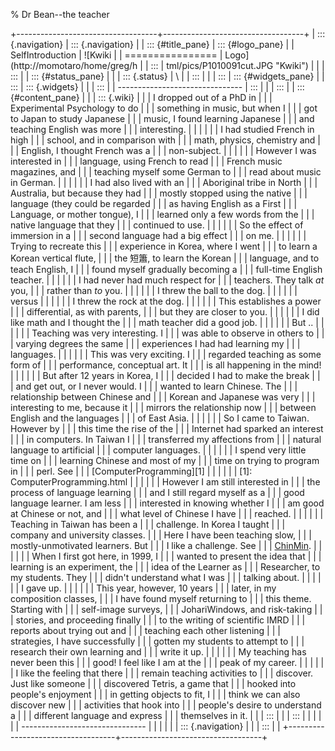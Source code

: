 % Dr Bean--the teacher

+-----------------------------------+-----------------------------------+
| ::: {.navigation}                 | ::: {.navigation}                 |
| ::: {#title_pane}                 | ::: {#logo_pane}                  |
| SelfIntroduction                  | ![Kwiki                           |
| ================                  | Logo](http://momotaro/home/greg/h |
| :::                               | tml/pics/P1010091cut.JPG "Kwiki") |
|                                   | :::                               |
| ::: {#status_pane}                |                                   |
| ::: {.status}                     | \                                 |
| :::                               |                                   |
| :::                               | ::: {#widgets_pane}               |
| :::                               | ::: {.widgets}                    |
|                                   | :::                               |
| -------------------------------   | :::                               |
|                                   | :::                               |
| ::: {#content_pane}               |                                   |
| ::: {.wiki}                       |                                   |
| I dropped out of a PhD in         |                                   |
| Experimental Psychology to do     |                                   |
| something in music, but when I    |                                   |
| got to Japan to study Japanese    |                                   |
| music, I found learning Japanese  |                                   |
| and teaching English was more     |                                   |
| interesting.                      |                                   |
|                                   |                                   |
| I had studied French in high      |                                   |
| school, and in comparison with    |                                   |
| math, physics, chemistry and      |                                   |
| English, I thought French was a   |                                   |
| non-subject.                      |                                   |
|                                   |                                   |
| However I was interested in       |                                   |
| language, using French to read    |                                   |
| French music magazines, and       |                                   |
| teaching myself some German to    |                                   |
| read about music in German.       |                                   |
|                                   |                                   |
| I had also lived with an          |                                   |
| Aboriginal tribe in North         |                                   |
| Australia, but because they had   |                                   |
| mostly stopped using the native   |                                   |
| language (they could be regarded  |                                   |
| as having English as a First      |                                   |
| Language, or mother tongue), I    |                                   |
| learned only a few words from the |                                   |
| native language that they         |                                   |
| continued to use.                 |                                   |
|                                   |                                   |
| So the effect of immersion in a   |                                   |
| second language had a big effect  |                                   |
| on me.                            |                                   |
|                                   |                                   |
| Trying to recreate this           |                                   |
| experience in Korea, where I went |                                   |
| to learn a Korean vertical flute, |                                   |
| the 短簫, to learn the Korean     |                                   |
| language, and to teach English, I |                                   |
| found myself gradually becoming a |                                   |
| full-time English teacher.        |                                   |
|                                   |                                   |
| I had never had much respect for  |                                   |
| teachers. They talk *at* you,     |                                   |
| rather than *to* you.             |                                   |
|                                   |                                   |
|     I threw the ball to the dog.  |                                   |
|                                   |                                   |
| versus                            |                                   |
|                                   |                                   |
|     I threw the rock at the dog.  |                                   |
|                                   |                                   |
| This establishes a power          |                                   |
| differential, as with parents,    |                                   |
| but they are closer to you.       |                                   |
|                                   |                                   |
| I did like math and I thought the |                                   |
| math teacher did a good job.      |                                   |
|                                   |                                   |
| But ..                            |                                   |
|                                   |                                   |
| Teaching was very interesting. I  |                                   |
| was able to observe in others to  |                                   |
| varying degrees the same          |                                   |
| experiences I had had learning my |                                   |
| languages.                        |                                   |
|                                   |                                   |
| This was very exciting. I         |                                   |
| regarded teaching as some form of |                                   |
| performance, conceptual art. It   |                                   |
| is all happening in the mind!     |                                   |
|                                   |                                   |
| But after 12 years in Korea, I    |                                   |
| decided I had to make the break   |                                   |
| and get out, or I never would. I  |                                   |
| wanted to learn Chinese. The      |                                   |
| relationship between Chinese and  |                                   |
| Korean and Japanese was very      |                                   |
| interesting to me, because it     |                                   |
| mirrors the relationship now      |                                   |
| between English and the languages |                                   |
| of East Asia.                     |                                   |
|                                   |                                   |
| So I came to Taiwan. However by   |                                   |
| this time the rise of the         |                                   |
| Internet had sparked an interest  |                                   |
| in computers. In Taiwan I         |                                   |
| transferred my affections from    |                                   |
| natural language to artificial    |                                   |
| computer languages.               |                                   |
|                                   |                                   |
| I spend very little time on       |                                   |
| learning Chinese and most of my   |                                   |
| time on trying to program in      |                                   |
| perl. See                         |                                   |
| [ComputerProgramming][1]          |                                   |
|                                   |                                   |
| [1]: ComputerProgramming.html     |                                   |
|                                   |                                   |
| However I am still interested in  |                                   |
| the process of language learning  |                                   |
| and I still regard myself as a    |                                   |
| good language learner. I am less  |                                   |
| interested in knowing whether I   |                                   |
| am good at Chinese or not, and    |                                   |
| what level of Chinese I have      |                                   |
| reached.                          |                                   |
|                                   |                                   |
| Teaching in Taiwan has been a     |                                   |
| challenge. In Korea I taught      |                                   |
| company and university classes.   |                                   |
| Here I have been teaching slow,   |                                   |
| mostly-unmotivated learners. But  |                                   |
| I like a challenge. See           |                                   |
| [ChinMin](ChinMin.html).          |                                   |
|                                   |                                   |
| When I first got here, in 1999, I |                                   |
| wanted to present the idea that   |                                   |
| learning is an experiment, the    |                                   |
| idea of the Learner as            |                                   |
| Researcher, to my students. They  |                                   |
| didn\'t understand what I was     |                                   |
| talking about.                    |                                   |
|                                   |                                   |
| I gave up.                        |                                   |
|                                   |                                   |
| This year, however, 10 years      |                                   |
| later, in my composition classes, |                                   |
| I have found myself returning to  |                                   |
| this theme. Starting with         |                                   |
| self-image surveys,               |                                   |
| JohariWindows, and risk-taking    |                                   |
| stories, and proceeding finally   |                                   |
| to the writing of scientific IMRD |                                   |
| reports about trying out and      |                                   |
| teaching each other listening     |                                   |
| strategies, I have successfully   |                                   |
| gotten my students to attempt to  |                                   |
| research their own learning and   |                                   |
| write it up.                      |                                   |
|                                   |                                   |
| My teaching has never been this   |                                   |
| good! I feel like I am at the     |                                   |
| peak of my career.                |                                   |
|                                   |                                   |
| I like the feeling that there     |                                   |
| remain teaching activities to     |                                   |
| discover. Just like someone       |                                   |
| discovered Tetris, a game that    |                                   |
| hooked into people\'s enjoyment   |                                   |
| in getting objects to fit, I      |                                   |
| think we can also discover new    |                                   |
| activities that hook into         |                                   |
| people\'s desire to understand a  |                                   |
| different language and express    |                                   |
| themselves in it.                 |                                   |
| :::                               |                                   |
| :::                               |                                   |
|                                   |                                   |
| -------------------------------   |                                   |
|                                   |                                   |
| ::: {.navigation}                 |                                   |
| :::                               |                                   |
+-----------------------------------+-----------------------------------+
